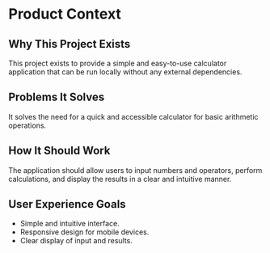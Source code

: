 # Product Context

## Why This Project Exists
This project exists to provide a simple and easy-to-use calculator application that can be run locally without any external dependencies.

## Problems It Solves
It solves the need for a quick and accessible calculator for basic arithmetic operations.

## How It Should Work
The application should allow users to input numbers and operators, perform calculations, and display the results in a clear and intuitive manner.

## User Experience Goals
- Simple and intuitive interface.
- Responsive design for mobile devices.
- Clear display of input and results.
